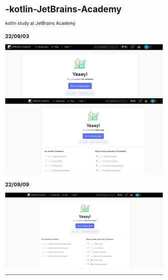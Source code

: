 # -kotlin-JetBrains-Academy
kotlin study at JetBrains Academy



### 22/09/03

![study](https://github.com/jmnl225/-kotlin-JetBrains-Academy/blob/main/Val%20variables.png)
![study](https://github.com/jmnl225/-kotlin-JetBrains-Academy/blob/main/Data%20types.png)

### 22/09/09
![study](https://github.com/jmnl225/-kotlin-JetBrains-Academy/blob/main/Standard%20output.png)

----
